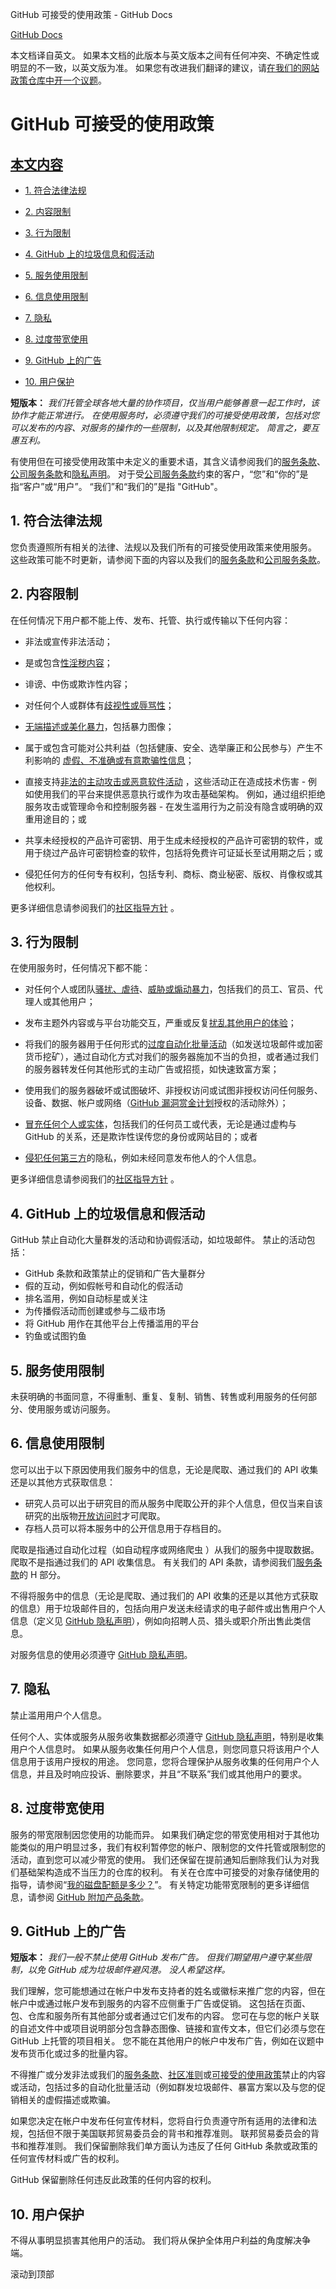 GitHub 可接受的使用政策 - GitHub Docs

[](/cn)[GitHub Docs](/cn)

本文档译自英文。 如果本文档的此版本与英文版本之间有任何冲突、不确定性或明显的不一致，以英文版为准。 如果您有改进我们翻译的建议，请[在我们的网站政策仓库中开一个议题](https://github.com/github/site-policy/issues)。

GitHub 可接受的使用政策
==========

[本文内容](/github/site-policy/github-acceptable-use-policies#in-this-article)
----------

* [1. 符合法律法规](#1-compliance-with-laws-and-regulations)

* [2. 内容限制](#2-content-restrictions)

* [3. 行为限制](#3-conduct-restrictions)

* [4. GitHub 上的垃圾信息和假活动](#4-spam-and-inauthentic-activity-on-github)

* [5. 服务使用限制](#5-services-usage-limits)

* [6. 信息使用限制](#6-information-usage-restrictions)

* [7. 隐私](#7-privacy)

* [8. 过度带宽使用](#8-excessive-bandwidth-use)

* [9. GitHub 上的广告](#9-advertising-on-github)

* [10. 用户保护](#10-user-protection)

**短版本：** *我们托管全球各地大量的协作项目，仅当用户能够善意一起工作时，该协作才能正常进行。 在使用服务时，必须遵守我们的可接受使用政策，包括对您可以发布的内容、对服务的操作的一些限制，以及其他限制规定。 简言之，要互惠互利。*

有使用但在可接受使用政策中未定义的重要术语，其含义请参阅我们的[服务条款](/cn/articles/github-terms-of-service)、[公司服务条款](/cn/articles/github-corporate-terms-of-service)和[隐私声明](/cn/articles/github-privacy-statement)。 对于受[公司服务条款](/cn/articles/github-corporate-terms-of-service)约束的客户，“您”和“你的”是指“客户”或“用户”。 “我们”和“我们的”是指 "GitHub"。

[](#1-compliance-with-laws-and-regulations)1. 符合法律法规
----------

您负责遵照所有相关的法律、法规以及我们所有的可接受使用政策来使用服务。 这些政策可能不时更新，请参阅下面的内容以及我们的[服务条款](/cn/articles/github-terms-of-service)和[公司服务条款](/cn/articles/github-corporate-terms-of-service)。

[](#2-content-restrictions)2. 内容限制
----------

在任何情况下用户都不能上传、发布、托管、执行或传输以下任何内容：

* 非法或宣传非法活动；

* 是或包含[性淫秽内容](/cn/github/site-policy/github-community-guidelines#sexually-obscene-content)；

* 诽谤、中伤或欺诈性内容；

* 对任何个人或群体有[歧视性或辱骂性](/cn/github/site-policy/github-community-guidelines#hate-speech-and-discrimination)；

* [无端描述或美化暴力](/cn/github/site-policy/github-community-guidelines#gratuitously-violent-content)，包括暴力图像；

* 属于或包含可能对公共利益（包括健康、安全、选举廉正和公民参与）产生不利影响的 [虚假、不准确或有意欺骗性信息](/cn/github/site-policy/github-community-guidelines#misinformation-and-disinformation)；

* 直接支持[非法的主动攻击或恶意软件活动](/cn/github/site-policy/github-community-guidelines#active-malware-or-exploits) ，这些活动正在造成技术伤害 - 例如使用我们的平台来提供恶意执行或作为攻击基础架构。 例如，通过组织拒绝服务攻击或管理命令和控制服务器 - 在发生滥用行为之前没有隐含或明确的双重用途目的；或

* 共享未经授权的产品许可密钥、用于生成未经授权的产品许可密钥的软件，或用于绕过产品许可密钥检查的软件，包括将免费许可证延长至试用期之后；或

* 侵犯任何方的任何专有权利，包括专利、商标、商业秘密、版权、肖像权或其他权利。

更多详细信息请参阅我们的[社区指导方针](/cn/github/site-policy/github-community-guidelines#what-is-not-allowed) 。

[](#3-conduct-restrictions)3. 行为限制
----------

在使用服务时，任何情况下都不能：

* 对任何个人或团队[骚扰、虐待](/cn/github/site-policy/github-community-guidelines#bullying-and-harassment)、[威胁或煽动暴力](/cn/github/site-policy/github-community-guidelines#threats-of-violence)，包括我们的员工、官员、代理人或其他用户；

* 发布主题外内容或与平台功能交互，严重或反复[扰乱其他用户的体验](/cn/github/site-policy/github-community-guidelines#disrupting-the-experience-of-other-users)；

* 将我们的服务器用于任何形式的[过度自动化批量活动](/cn/github/site-policy/github-acceptable-use-policies#4-spam-and-inauthentic-activity-on-github)（如发送垃圾邮件或加密货币挖矿），通过自动化方式对我们的服务器施加不当的负担，或者通过我们的服务器转发任何其他形式的主动广告或招揽，如快速致富方案；

* 使用我们的服务器破坏或试图破坏、非授权访问或试图非授权访问任何服务、设备、数据、帐户或网络（[GitHub 漏洞赏金计划](https://bounty.github.com)授权的活动除外）；

* [冒充任何个人或实体](/cn/github/site-policy/github-community-guidelines#impersonation)，包括我们的任何员工或代表，无论是通过虚构与 GitHub 的关系，还是欺诈性误传您的身份或网站目的；或者

* [侵犯任何第三方](/cn/github/site-policy/github-community-guidelines#doxxing-and-invasion-of-privacy)的隐私，例如未经同意发布他人的个人信息。

更多详细信息请参阅我们的[社区指导方针](/cn/github/site-policy/github-community-guidelines#what-is-not-allowed) 。

[](#4-spam-and-inauthentic-activity-on-github)4. GitHub 上的垃圾信息和假活动
----------

GitHub 禁止自动化大量群发的活动和协调假活动，如垃圾邮件。 禁止的活动包括：

* GitHub 条款和政策禁止的促销和广告大量群分
* 假的互动，例如假帐号和自动化的假活动
* 排名滥用，例如自动标星或关注
* 为传播假活动而创建或参与二级市场
* 将 GitHub 用作在其他平台上传播滥用的平台
* 钓鱼或试图钓鱼

[](#5-services-usage-limits)5. 服务使用限制
----------

未获明确的书面同意，不得重制、重复、复制、销售、转售或利用服务的任何部分、使用服务或访问服务。

[](#6-information-usage-restrictions)6. 信息使用限制
----------

您可以出于以下原因使用我们服务中的信息，无论是爬取、通过我们的 API 收集还是以其他方式获取信息：

* 研究人员可以出于研究目的而从服务中爬取公开的非个人信息，但仅当来自该研究的出版物[开放访问时](https://en.wikipedia.org/wiki/Open_access)才可爬取。
* 存档人员可以将本服务中的公开信息用于存档目的。

爬取是指通过自动化过程（如自动程序或网络爬虫 ）从我们的服务中提取数据。 爬取不是指通过我们的 API 收集信息。 有关我们的 API 条款，请参阅我们[服务条款](/cn/articles/github-terms-of-service#h-api-terms)的 H 部分。

不得将服务中的信息（无论是爬取、通过我们的 API 收集的还是以其他方式获取的信息）用于垃圾邮件目的，包括向用户发送未经请求的电子邮件或出售用户个人信息（定义见 [GitHub 隐私声明](/cn/github/site-policy/github-privacy-statement)），例如向招聘人员、猎头或职介所出售此类信息。

对服务信息的使用必须遵守 [GitHub 隐私声明](/cn/github/site-policy/github-privacy-statement)。

[](#7-privacy)7. 隐私
----------

禁止滥用用户个人信息。

任何个人、实体或服务从服务收集数据都必须遵守 [GitHub 隐私声明](/cn/articles/github-privacy-statement)，特别是收集用户个人信息时。 如果从服务收集任何用户个人信息，则您同意只将该用户个人信息用于该用户授权的用途。 您同意，您将合理保护从服务收集的任何用户个人信息，并且及时响应投诉、删除要求，并且“不联系”我们或其他用户的要求。

[](#8-excessive-bandwidth-use)8. 过度带宽使用
----------

服务的带宽限制因您使用的功能而异。 如果我们确定您的带宽使用相对于其他功能类似的用户明显过多，我们有权利暂停您的帐户、限制您的文件托管或限制您的活动，直到您可以减少带宽的使用。 我们还保留在提前通知后删除我们认为对我们基础架构造成不当压力的仓库的权利。 有关在仓库中可接受的对象存储使用的指导，请参阅“[我的磁盘配额是多少？](/cn/github/managing-large-files/what-is-my-disk-quota)”。 有关特定功能带宽限制的更多详细信息，请参阅 [GitHub 附加产品条款](/cn/github/site-policy/github-additional-product-terms)。

[](#9-advertising-on-github)9. GitHub 上的广告
----------

**短版本：** *我们一般不禁止使用 GitHub 发布广告。 但我们期望用户遵守某些限制，以免 GitHub 成为垃圾邮件避风港。 没人希望这样。*

我们理解，您可能想通过在帐户中发布支持者的姓名或徽标来推广您的内容，但在帐户中或通过帐户发布到服务的内容不应侧重于广告或促销。 这包括在页面、包、仓库和服务所有其他部分或者通过它们发布的内容。 您可在与您的帐户关联的自述文件中或项目说明部分包含静态图像、链接和宣传文本，但它们必须与您在 GitHub 上托管的项目相关。 您不能在其他用户的帐户中发布广告，例如在议题中发布货币化或过多的批量内容。

不得推广或分发非法或我们的[服务条款](/cn/github/site-policy/github-terms-of-service)、[社区准则](/cn/github/site-policy/github-community-guidelines)或[可接受的使用政策](/cn/github/site-policy/github-acceptable-use-policies)禁止的内容或活动，包括过多的自动化批量活动（例如群发垃圾邮件、暴富方案以及与您的促销相关的虚假描述或欺骗。

如果您决定在帐户中发布任何宣传材料，您将自行负责遵守所有适用的法律和法规，包括但不限于美国联邦贸易委员会的背书和推荐准则。 联邦贸易委员会的背书和推荐准则。 我们保留删除我们单方面认为违反了任何 GitHub 条款或政策的任何宣传材料或广告的权利。

GitHub 保留删除任何违反此政策的任何内容的权利。

[](#10-user-protection)10. 用户保护
----------

不得从事明显损害其他用户的活动。 我们将从保护全体用户利益的角度解决争端。

滚动到顶部

